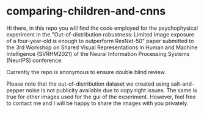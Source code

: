 # comparing-children-and-cnns

Hi there, in this repo you will find the code employed for the psychophysical experiment in the "Out-of-distribution robustness: Limited image exposure of a four-year-old is enough to outperform ResNet-50" paper submitted to the 3rd Workshop on Shared Visual Representations in Human and Machine Intelligence (SVRHM2021) of the Neural Information Processing Systems (NeurIPS) conference.

Currently the repo is anonymous to ensure double blind review. 

Please note that the out-of-distribution dataset we created using salt-and-pepper noise is not publicity available due to copy right issues. The same is true for other images used for the gui of the experiment. However, feel free to contact me and I will be happy to share the images with you privately. 
